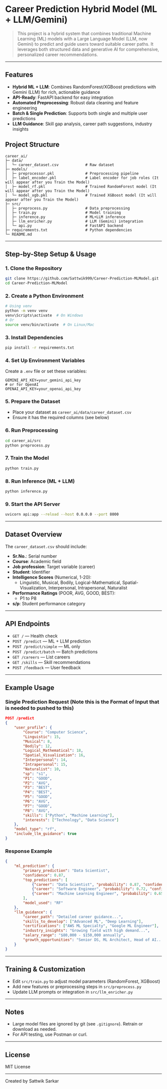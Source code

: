 
# Career Prediction Hybrid Model (ML + LLM/Gemini)

>This project is a hybrid system that combines traditional Machine Learning (ML) models with a Large Language Model (LLM, now Gemini) to predict and guide users toward suitable career paths. It leverages both structured data and generative AI for comprehensive, personalized career recommendations.

---

## Features
- **Hybrid ML + LLM**: Combines RandomForest/XGBoost predictions with Gemini (LLM) for rich, actionable guidance
- **API-Ready**: FastAPI backend for easy integration
- **Automated Preprocessing**: Robust data cleaning and feature engineering
- **Batch & Single Prediction**: Supports both single and multiple user predictions
- **LLM Guidance**: Skill gap analysis, career path suggestions, industry insights

## Project Structure
```
career_ai/
├─ data/
│  └─ career_dataset.csv            # Raw dataset
├─ models/
│  ├─ preprocessor.pkl              # Preprocessing pipeline
│  ├─ label_encoder.pkl             # Label encoder for job roles (It will appear after you Train the Model)
│  ├─ model_rf.pkl                  # Trained RandomForest model (It will appear after you Train the Model)
│  └─ model_xgb.pkl                 # Trained XGBoost model (It will appear after you Train the Model)
├─ src/
│  ├─ preprocess.py                 # Data preprocessing
│  ├─ train.py                      # Model training
│  ├─ inference.py                  # ML+LLM inference
│  ├─ llm_enricher.py               # LLM (Gemini) integration
│  └─ api.py                        # FastAPI backend
├─ requirements.txt                 # Python dependencies
└─ README.md
```

---

## Step-by-Step Setup & Usage

### 1. Clone the Repository
```bash
git clone https://github.com/Sattwik999/Career-Prediction-MLModel.git
cd Career-Prediction-MLModel
```

### 2. Create a Python Environment
```bash
# Using venv
python -m venv venv
venv\Scripts\activate  # On Windows
# Or
source venv/bin/activate  # On Linux/Mac
```

### 3. Install Dependencies
```bash
pip install -r requirements.txt
```

### 4. Set Up Environment Variables
Create a `.env` file or set these variables:
```
GEMINI_API_KEY=your_gemini_api_key
# or for OpenAI
OPENAI_API_KEY=your_openai_api_key
```

### 5. Prepare the Dataset
- Place your dataset as `career_ai/data/career_dataset.csv`
- Ensure it has the required columns (see below)

### 6. Run Preprocessing
```bash
cd career_ai/src
python preprocess.py
```

### 7. Train the Model
```bash
python train.py
```

### 8. Run Inference (ML + LLM)
```bash
python inference.py
```

### 9. Start the API Server
```bash
uvicorn api:app --reload --host 0.0.0.0 --port 8000
```

---

## Dataset Overview
The `career_dataset.csv` should include:
- **Sr.No.**: Serial number
- **Course**: Academic field
- **Job profession**: Target variable (career)
- **Student**: Identifier
- **Intelligence Scores** (Numerical, 1-20):
	- Linguistic, Musical, Bodily, Logical-Mathematical, Spatial-Visualization, Interpersonal, Intrapersonal, Naturalist
- **Performance Ratings** (POOR, AVG, GOOD, BEST):
	- P1 to P8
- **s/p**: Student performance category

---

## API Endpoints
- `GET /` — Health check
- `POST /predict` — ML + LLM prediction
- `POST /predict/simple` — ML only
- `POST /predict/batch` — Batch predictions
- `GET /careers` — List careers
- `GET /skills` — Skill recommendations
- `POST /feedback` — User feedback

---

## Example Usage

### Single Prediction Request (Note this is the Format of Input that is needed to pushed to this)
```json
POST /predict
{
	"user_profile": {
		"Course": "Computer Science",
		"Linguistic": 15,
		"Musical": 8,
		"Bodily": 12,
		"Logical_Mathematical": 18,
		"Spatial_Visualization": 16,
		"Interpersonal": 14,
		"Intrapersonal": 15,
		"Naturalist": 10,
		"sp": "s1",
		"P1": "GOOD",
		"P2": "AVG",
		"P3": "BEST",
		"P4": "BEST",
		"P5": "GOOD",
		"P6": "AVG",
		"P7": "GOOD",
		"P8": "AVG",
		"skills": ["Python", "Machine Learning"],
		"interests": ["Technology", "Data Science"]
	},
	"model_type": "rf",
	"include_llm_guidance": true
}
```

### Response Example
```json
{
	"ml_prediction": {
		"primary_prediction": "Data Scientist",
		"confidence": 0.87,
		"top_predictions": [
			{"career": "Data Scientist", "probability": 0.87, "confidence": "High"},
			{"career": "Software Engineer", "probability": 0.72, "confidence": "High"},
			{"career": "Machine Learning Engineer", "probability": 0.65, "confidence": "Medium"}
		],
		"model_used": "RF"
	},
	"llm_guidance": {
		"career_path": "Detailed career guidance...",
		"skills_to_develop": ["Advanced ML", "Deep Learning"],
		"certifications": ["AWS ML Specialty", "Google ML Engineer"],
		"industry_insights": "Growing field with high demand...",
		"salary_range": "$80,000 - $150,000 annually",
		"growth_opportunities": "Senior DS, ML Architect, Head of AI..."
	}
}
```

---

## Training & Customization
- Edit `src/train.py` to adjust model parameters (RandomForest, XGBoost)
- Add new features or preprocessing steps in `src/preprocess.py`
- Update LLM prompts or integration in `src/llm_enricher.py`

---

## Notes
- Large model files are ignored by git (see `.gitignore`). Retrain or download as needed.
- For API testing, use Postman or curl.

---

## License
MIT License

---

Created by Sattwik Sarkar
